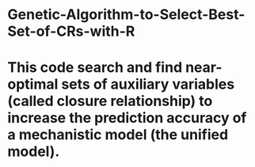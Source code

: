# Genetic-Algorithm-to-Select-Best-Set-of-CRs-with-R
# This code search and find near-optimal sets of auxiliary variables (called closure relationship) to increase the prediction accuracy of a mechanistic model (the unified model).
